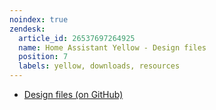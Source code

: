 ```yaml
---
noindex: true
zendesk:
  article_id: 26537697264925
  name: Home Assistant Yellow - Design files
  position: 7
  labels: yellow, downloads, resources
---
```


- [Design files (on GitHub)](https://github.com/NabuCasa/yellow)
